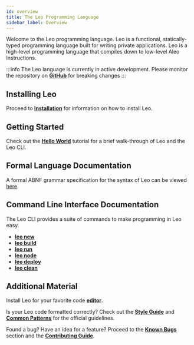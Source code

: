 ```yaml
---
id: overview
title: The Leo Programming Language
sidebar_label: Overview
---
```


Welcome to the Leo programming language. Leo is a functional, statically-typed programming language built
for writing private applications. Leo is a high-level programming language that compiles down to low-level Aleo Instructions.

:::info
The Leo language is currently in active development. Please monitor the repository on [**GitHub**](https://github.com/AleoHQ/leo) for breaking changes
:::

## Installing Leo

Proceed to [**Installation**](01_installation.md) for information on how to install Leo.

## Getting Started

Check out the [**Hello World**](02_hello_world.md) tutorial for a brief walk-through of Leo and the Leo CLI.

## Formal Language Documentation

A formal ABNF grammar specification for the syntax of Leo can be viewed [here](https://github.com/AleoHQ/leo/tree/testnet3/docs/grammar).

[//]: # ()
[//]: # (To learn the core concepts and syntax of Leo, start with the [**Layout of a Leo Program**]&#40;../language/01_layout.md&#41;.)

[//]: # (Leo comes with an advanced testing framework for writing unit and integration tests. Read [**Writing Tests**]&#40;../language/12_tests.md&#41; to learn more.)

[//]: # (## Programming Model)

[//]: # ()
[//]: # (Leo programs are designed to work with Aleo [**record**]&#40;../../aleo/concepts/02_records.md&#41; and [**transaction**]&#40;../../aleo/concepts/03_transactions.md&#41; data. )

[//]: # (Understanding how to access and compute on this data is essential to writing private applications. )

[//]: # (Read the [**Model**]&#40;../programming_model/00_model.md&#41; to learn more.)

## Command Line Interface Documentation

The Leo CLI provides a suite of commands to make programming in Leo easy.

- [**leo new**](../cli/01_new.md)
- [**leo build**](../cli/02_build.md)
- [**leo run**](../cli/03_run.md)
- [**leo node**](../cli/04_node.md)
- [**leo deploy**](../cli/05_deploy.md)
- [**leo clean**](../cli/06_clean.md)

## Additional Material
Install Leo for your favorite code [**editor**](../additional_material/00_tooling.md).

Is your Leo code formatted correctly? Check out the [**Style Guide**](../additional_material/01_style.md) and [**Common Patterns**](../additional_material/02_common.md) for the official guidelines.

Found a bug? Have an idea for a feature? Proceed to the [**Known Bugs**](../additional_material/03_bugs.md) section and the [**Contributing Guide**](../additional_material/04_contributing.md).